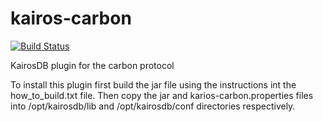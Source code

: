 kairos-carbon
=============
[![Build Status](https://travis-ci.org/kairosdb/kairos-carbon.svg?branch=master)](https://travis-ci.org/kairosdb/kairos-carbon)

KairosDB plugin for the carbon protocol

To install this plugin first build the jar file using the instructions
int the how_to_build.txt file.  Then copy the jar and karios-carbon.properties
files into /opt/kairosdb/lib and /opt/kairosdb/conf directories respectively.